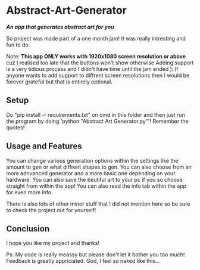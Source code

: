 # Abstract-Art-Generator
***An app that generates abstract art for you***



So project was made part of a one month jam! It was really intresting and fun to do.

Note: **This app ONLY works with 1920x1080 screen resolution or above** cuz I realised too late that the buttons won't show otherwise
Adding support is a very tidious process and I didn't have time until the jam ended ):
If anyone wants to add support to diffrent screen resolutions then I would be forever grateful but that is entirely optional.

## Setup
Do "pip install -r requirements.txt" on cmd in this folder and then just run the program by doing 'python "Abstract Art Generator.py"'! Remember the quotes!

## Usage and Features
You can change various generation options within the settings like the amount to gen or what diffrent shapes to gen.
You can also choose from an more adnvanced generator and a more basic one depending on your hardware.
You can also save the beutiful art to your pc if you so choose straight from within the app!
You can also read the info tab within the app for even more info.

There is also lots of other minor stuff that I did not mention here so be sure to check the project out for yourself!

## Conclusion
I hope you like my project and  thanks!

Ps: My code is really meassy but please don't let it bother you too much! Feedback is greatly appriciated. God, I feel so naked like this...
